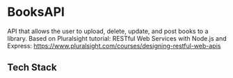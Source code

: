 # BooksAPI
API that allows the user to upload, delete, update, and post books to a library. Based on Pluralsight tutorial: RESTful Web Services with Node.js and Express:
https://www.pluralsight.com/courses/designing-restful-web-apis

## Tech Stack

